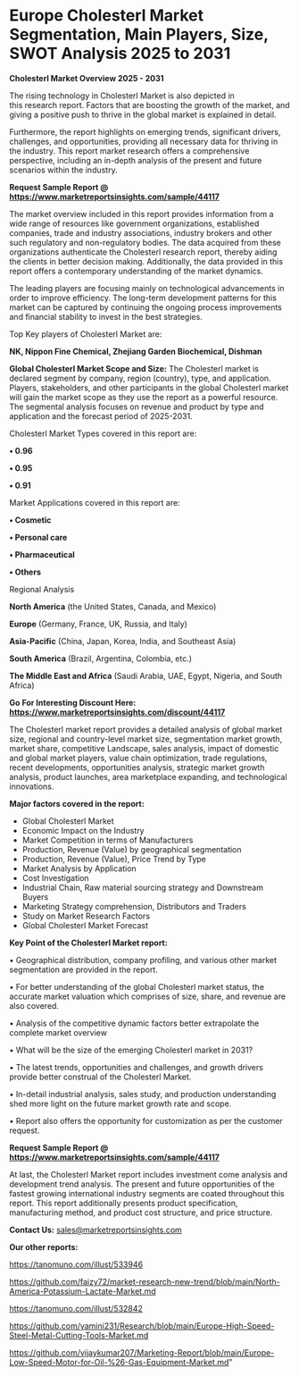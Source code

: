 # Europe Cholesterl Market Segmentation, Main Players, Size, SWOT Analysis 2025 to 2031

<Strong> Cholesterl Market Overview 2025 - 2031</strong>

The rising technology in Cholesterl Market is also depicted in this research report. Factors that are boosting the growth of the market, and giving a positive push to thrive in the global market is explained in detail.

Furthermore, the report highlights on emerging trends, significant drivers, challenges, and opportunities, providing all necessary data for thriving in the industry. This report market research offers a comprehensive perspective, including an in-depth analysis of the present and future scenarios within the industry.

<strong>Request Sample Report @ <a href=https://www.marketreportsinsights.com/sample/44117>https://www.marketreportsinsights.com/sample/44117</a></strong>

The market overview included in this report provides information from a wide range of resources like government organizations, established companies, trade and industry associations, industry brokers and other such regulatory and non-regulatory bodies. The data acquired from these organizations authenticate the Cholesterl research report, thereby aiding the clients in better decision making. Additionally, the data provided in this report offers a contemporary understanding of the market dynamics.

The leading players are focusing mainly on technological advancements in order to improve efficiency. The long-term development patterns for this market can be captured by continuing the ongoing process improvements and financial stability to invest in the best strategies.

Top Key players of Cholesterl Market are:

<strong>NK, Nippon Fine Chemical, Zhejiang Garden Biochemical, Dishman</strong>

<strong><b>Global Cholesterl Market Scope and Size:</b></strong>
The Cholesterl market is declared segment by company, region (country), type, and application. Players, stakeholders, and other participants in the global Cholesterl market will gain the market scope as they use the report as a powerful resource. The segmental analysis focuses on revenue and product by type and application and the forecast period of 2025-2031.

Cholesterl Market Types covered in this report are:

<strong>•  0.96

•  0.95

•  0.91</strong>

Market Applications covered in this report are:

<strong>•  Cosmetic

•  Personal care

•  Pharmaceutical

•  Others</strong> 

Regional Analysis

<strong>North America</strong> (the United States, Canada, and Mexico)

<strong>Europe</strong> (Germany, France, UK, Russia, and Italy)

<strong>Asia-Pacific</strong> (China, Japan, Korea, India, and Southeast Asia)

<strong>South America</strong> (Brazil, Argentina, Colombia, etc.)

<strong>The Middle East and Africa</strong> (Saudi Arabia, UAE, Egypt, Nigeria, and South Africa)

<strong>Go For Interesting Discount Here: <a href=https://www.marketreportsinsights.com/discount/44117>https://www.marketreportsinsights.com/discount/44117</a></strong>

The Cholesterl market report provides a detailed analysis of global market size, regional and country-level market size, segmentation market growth, market share, competitive Landscape, sales analysis, impact of domestic and global market players, value chain optimization, trade regulations, recent developments, opportunities analysis, strategic market growth analysis, product launches, area marketplace expanding, and technological innovations.

<strong><b>Major factors covered in the report:</b></strong>
<ul>
  <li>Global Cholesterl Market </li>
  <li>Economic Impact on the Industry</li>
  <li>Market Competition in terms of Manufacturers</li>
  <li>Production, Revenue (Value) by geographical segmentation</li>
  <li>Production, Revenue (Value), Price Trend by Type</li>
  <li>Market Analysis by Application</li>
  <li>Cost Investigation</li>
  <li>Industrial Chain, Raw material sourcing strategy and Downstream Buyers</li>
  <li>Marketing Strategy comprehension, Distributors and Traders</li>
  <li>Study on Market Research Factors</li>
  <li>Global Cholesterl Market Forecast</li>
</ul>

<strong><b>Key Point of the Cholesterl Market report:</b></strong>

• Geographical distribution, company profiling, and various other market segmentation are provided in the report.

• For better understanding of the global Cholesterl market status, the accurate market valuation which comprises of size, share, and revenue are also covered.

• Analysis of the competitive dynamic factors better extrapolate the complete market overview

• What will be the size of the emerging Cholesterl market in 2031?

• The latest trends, opportunities and challenges, and growth drivers provide better construal of the Cholesterl Market.

• In-detail industrial analysis, sales study, and production understanding shed more light on the future market growth rate and scope.

• Report also offers the opportunity for customization as per the customer request.

<strong>Request Sample Report @ <a href=https://www.marketreportsinsights.com/sample/44117>https://www.marketreportsinsights.com/sample/44117</a></strong>

At last, the Cholesterl Market report includes investment come analysis and development trend analysis. The present and future opportunities of the fastest growing international industry segments are coated throughout this report. This report additionally presents product specification, manufacturing method, and product cost structure, and price structure.

<strong>Contact Us:</strong>
sales@marketreportsinsights.com

<strong>Our other reports:</strong>

<a href=https://tanomuno.com/illust/533946>https://tanomuno.com/illust/533946</a>

<a href=https://github.com/faizy72/market-research-new-trend/blob/main/North-America-Potassium-Lactate-Market.md>https://github.com/faizy72/market-research-new-trend/blob/main/North-America-Potassium-Lactate-Market.md</a>

<a href=https://tanomuno.com/illust/532842>https://tanomuno.com/illust/532842</a>

<a href=https://github.com/yamini231/Research/blob/main/Europe-High-Speed-Steel-Metal-Cutting-Tools-Market.md>https://github.com/yamini231/Research/blob/main/Europe-High-Speed-Steel-Metal-Cutting-Tools-Market.md</a>

<a href=https://github.com/vijaykumar207/Marketing-Report/blob/main/Europe-Low-Speed-Motor-for-Oil-%26-Gas-Equipment-Market.md>https://github.com/vijaykumar207/Marketing-Report/blob/main/Europe-Low-Speed-Motor-for-Oil-%26-Gas-Equipment-Market.md</a>"
